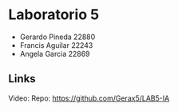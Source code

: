 # Laboratorio 5
* Gerardo Pineda 22880
* Francis Aguilar 22243
* Angela Garcia 22869
## Links

Video:
Repo: https://github.com/Gerax5/LAB5-IA
